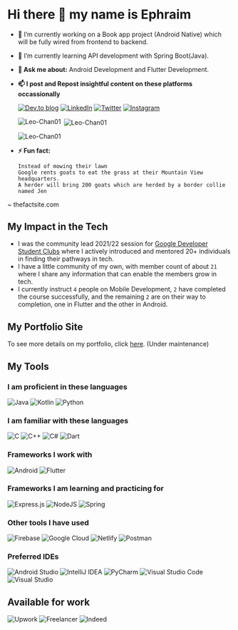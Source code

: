 # Hi there 👋 my name is Ephraim

- 🔭 I’m currently working on a Book app project (Android Native) which will be fully wired from frontend to backend.
- 🌱 I’m currently learning API development with Spring Boot(Java).
- **💬 Ask me about:** Android Development and Flutter Development.
- **📫 I post and Repost insightful content on these platforms occassionally** 

  [![Dev.to blog](https://img.shields.io/badge/dev.to-0A0A0A?style=for-the-badge&logo=dev.to&logoColor=white)](https://dev.to/leochan01)    [![LinkedIn](https://img.shields.io/badge/linkedin-%230077B5.svg?style=for-the-badge&logo=linkedin&logoColor=white)](https://linkedin.com/in/ephraimumunnakwe100) [![Twitter](https://img.shields.io/badge/Twitter-%231DA1F2.svg?style=for-the-badge&logo=Twitter&logoColor=white)](https://twitter.com/u_ephraim)  [![Instagram](https://img.shields.io/badge/Instagram-%23E4405F.svg?style=for-the-badge&logo=Instagram&logoColor=white)](https://instagram.com/your.favourite.developer)
  
  <p><img align="left" src="https://github-readme-stats.vercel.app/api/top-langs?username=Leo-Chan01&show_icons=true&locale=en&layout=compact" alt="Leo-Chan01" /></p>

  <p>&nbsp;<img align="center" src="https://github-readme-stats.vercel.app/api?username=Leo-Chan01&show_icons=true&locale=en" alt="Leo-Chan01" /></p>

  <p><img align="center" src="https://github-readme-streak-stats.herokuapp.com/?user=Leo-Chan01&" alt="Leo-Chan01" /></p>

- **⚡ Fun fact:** 
  ```
  Instead of mowing their lawn
  Google rents goats to eat the grass at their Mountain View headquarters.
  A herder will bring 200 goats which are herded by a border collie named Jen
  ```
~ thefactsite.com

## My Impact in the Tech
- I was the community lead 2021/22 session for [Google Developer Student Clubs](https://github.com/gdscaefunai) where I actively introduced and mentored 20+ individuals in finding their pathways in tech.
- I have a little community of my own, with member count of about ```21``` where  I share any information that can enable the members grow in tech.
- I currently instruct ```4``` people on Mobile Development, ```2``` have completed the course successfully, and the remaining ```2``` are on their way to completion, one in Flutter and the other in Android.

## My Portfolio Site
To see more details on my portfolio, click [here](https://ephraimumunnakwe.me). (Under maintenance)

## My Tools
### I am proficient in these languages
![Java](https://img.shields.io/badge/java-%23ED8B00.svg?style=for-the-badge&logo=java&logoColor=white)  ![Kotlin](https://img.shields.io/badge/kotlin-%237F52FF.svg?style=for-the-badge&logo=kotlin&logoColor=white)  ![Python](https://img.shields.io/badge/python-3670A0?style=for-the-badge&logo=python&logoColor=ffdd54)

### I am familiar with these languages
![C](https://img.shields.io/badge/c-%2300599C.svg?style=for-the-badge&logo=c&logoColor=white) ![C++](https://img.shields.io/badge/c++-%2300599C.svg?style=for-the-badge&logo=c%2B%2B&logoColor=white) ![C#](https://img.shields.io/badge/c%23-%23239120.svg?style=for-the-badge&logo=c-sharp&logoColor=white) ![Dart](https://img.shields.io/badge/dart-%230175C2.svg?style=for-the-badge&logo=dart&logoColor=white)

### Frameworks I work with
![Android](https://img.shields.io/badge/Android-3DDC84?style=for-the-badge&logo=android&logoColor=white)  ![Flutter](https://img.shields.io/badge/Flutter-%2302569B.svg?style=for-the-badge&logo=Flutter&logoColor=white) 

### Frameworks I am learning and practicing for
![Express.js](https://img.shields.io/badge/express.js-%23404d59.svg?style=for-the-badge&logo=express&logoColor=%2361DAFB) ![NodeJS](https://img.shields.io/badge/node.js-6DA55F?style=for-the-badge&logo=node.js&logoColor=white) ![Spring](https://img.shields.io/badge/spring-%236DB33F.svg?style=for-the-badge&logo=spring&logoColor=white)

### Other tools I have used
![Firebase](https://img.shields.io/badge/firebase-%23039BE5.svg?style=for-the-badge&logo=firebase)  ![Google Cloud](https://img.shields.io/badge/GoogleCloud-%234285F4.svg?style=for-the-badge&logo=google-cloud&logoColor=white) ![Netlify](https://img.shields.io/badge/netlify-%23000000.svg?style=for-the-badge&logo=netlify&logoColor=#00C7B7) ![Postman](https://img.shields.io/badge/Postman-FF6C37?style=for-the-badge&logo=postman&logoColor=white)

### Preferred IDEs
![Android Studio](https://img.shields.io/badge/Android%20Studio-3DDC84.svg?style=for-the-badge&logo=android-studio&logoColor=white) ![IntelliJ IDEA](https://img.shields.io/badge/IntelliJIDEA-000000.svg?style=for-the-badge&logo=intellij-idea&logoColor=white) ![PyCharm](https://img.shields.io/badge/pycharm-143?style=for-the-badge&logo=pycharm&logoColor=black&color=black&labelColor=green)  ![Visual Studio Code](https://img.shields.io/badge/Visual%20Studio%20Code-0078d7.svg?style=for-the-badge&logo=visual-studio-code&logoColor=white) ![Visual Studio](https://img.shields.io/badge/Visual%20Studio-5C2D91.svg?style=for-the-badge&logo=visual-studio&logoColor=white)  

## Available for work
![Upwork](https://img.shields.io/badge/UpWork-6FDA44?style=for-the-badge&logo=Upwork&logoColor=white) ![Freelancer](https://img.shields.io/badge/Freelancer-29B2FE?style=for-the-badge&logo=Freelancer&logoColor=white) ![Indeed](https://img.shields.io/badge/indeed-003A9B?style=for-the-badge&logo=indeed&logoColor=white) 

<!--[![My activity graph](https://activity-graph.herokuapp.com/graph?username=Leo-Chan01)](https://github.com/Leo-Chan01/github-readme-activity-graph)-->
